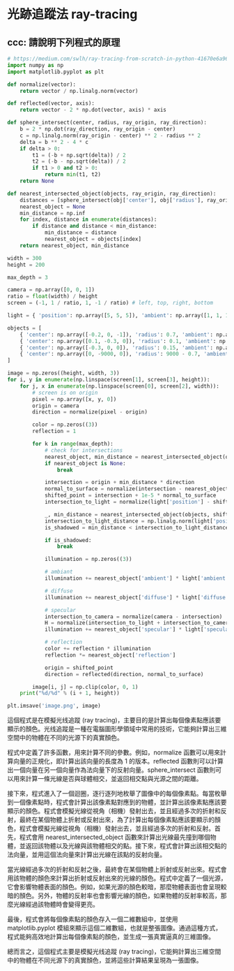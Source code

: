 # 光跡追蹤法 ray-tracing

## ccc: 請說明下列程式的原理

```py
# https://medium.com/swlh/ray-tracing-from-scratch-in-python-41670e6a96f9
import numpy as np
import matplotlib.pyplot as plt

def normalize(vector):
    return vector / np.linalg.norm(vector)

def reflected(vector, axis):
    return vector - 2 * np.dot(vector, axis) * axis

def sphere_intersect(center, radius, ray_origin, ray_direction):
    b = 2 * np.dot(ray_direction, ray_origin - center)
    c = np.linalg.norm(ray_origin - center) ** 2 - radius ** 2
    delta = b ** 2 - 4 * c
    if delta > 0:
        t1 = (-b + np.sqrt(delta)) / 2
        t2 = (-b - np.sqrt(delta)) / 2
        if t1 > 0 and t2 > 0:
            return min(t1, t2)
    return None

def nearest_intersected_object(objects, ray_origin, ray_direction):
    distances = [sphere_intersect(obj['center'], obj['radius'], ray_origin, ray_direction) for obj in objects]
    nearest_object = None
    min_distance = np.inf
    for index, distance in enumerate(distances):
        if distance and distance < min_distance:
            min_distance = distance
            nearest_object = objects[index]
    return nearest_object, min_distance

width = 300
height = 200

max_depth = 3

camera = np.array([0, 0, 1])
ratio = float(width) / height
screen = (-1, 1 / ratio, 1, -1 / ratio) # left, top, right, bottom

light = { 'position': np.array([5, 5, 5]), 'ambient': np.array([1, 1, 1]), 'diffuse': np.array([1, 1, 1]), 'specular': np.array([1, 1, 1]) }

objects = [
    { 'center': np.array([-0.2, 0, -1]), 'radius': 0.7, 'ambient': np.array([0.1, 0, 0]), 'diffuse': np.array([0.7, 0, 0]), 'specular': np.array([1, 1, 1]), 'shininess': 100, 'reflection': 0.5 },
    { 'center': np.array([0.1, -0.3, 0]), 'radius': 0.1, 'ambient': np.array([0.1, 0, 0.1]), 'diffuse': np.array([0.7, 0, 0.7]), 'specular': np.array([1, 1, 1]), 'shininess': 100, 'reflection': 0.5 },
    { 'center': np.array([-0.3, 0, 0]), 'radius': 0.15, 'ambient': np.array([0, 0.1, 0]), 'diffuse': np.array([0, 0.6, 0]), 'specular': np.array([1, 1, 1]), 'shininess': 100, 'reflection': 0.5 },
    { 'center': np.array([0, -9000, 0]), 'radius': 9000 - 0.7, 'ambient': np.array([0.1, 0.1, 0.1]), 'diffuse': np.array([0.6, 0.6, 0.6]), 'specular': np.array([1, 1, 1]), 'shininess': 100, 'reflection': 0.5 }
]

image = np.zeros((height, width, 3))
for i, y in enumerate(np.linspace(screen[1], screen[3], height)):
    for j, x in enumerate(np.linspace(screen[0], screen[2], width)):
        # screen is on origin
        pixel = np.array([x, y, 0])
        origin = camera
        direction = normalize(pixel - origin)

        color = np.zeros((3))
        reflection = 1

        for k in range(max_depth):
            # check for intersections
            nearest_object, min_distance = nearest_intersected_object(objects, origin, direction)
            if nearest_object is None:
                break

            intersection = origin + min_distance * direction
            normal_to_surface = normalize(intersection - nearest_object['center'])
            shifted_point = intersection + 1e-5 * normal_to_surface
            intersection_to_light = normalize(light['position'] - shifted_point)

            _, min_distance = nearest_intersected_object(objects, shifted_point, intersection_to_light)
            intersection_to_light_distance = np.linalg.norm(light['position'] - intersection)
            is_shadowed = min_distance < intersection_to_light_distance

            if is_shadowed:
                break

            illumination = np.zeros((3))

            # ambiant
            illumination += nearest_object['ambient'] * light['ambient']

            # diffuse
            illumination += nearest_object['diffuse'] * light['diffuse'] * np.dot(intersection_to_light, normal_to_surface)

            # specular
            intersection_to_camera = normalize(camera - intersection)
            H = normalize(intersection_to_light + intersection_to_camera)
            illumination += nearest_object['specular'] * light['specular'] * np.dot(normal_to_surface, H) ** (nearest_object['shininess'] / 4)

            # reflection
            color += reflection * illumination
            reflection *= nearest_object['reflection']

            origin = shifted_point
            direction = reflected(direction, normal_to_surface)

        image[i, j] = np.clip(color, 0, 1)
    print("%d/%d" % (i + 1, height))

plt.imsave('image.png', image)
```

這個程式是在模擬光线追蹤 (ray tracing)，主要目的是計算出每個像素點應該要顯示的顏色。光线追蹤是一種在電腦圖形學領域中常用的技術，它能夠計算出三維空間中的物體在不同的光源下的真實顏色。

程式中定義了許多函數，用來計算不同的參數。例如，normalize 函數可以用來計算向量的正規化，即計算出該向量的長度為 1 的版本。reflected 函數則可以計算出一個向量在另一個向量作為法向量下的反射向量。sphere_intersect 函數則可以用來計算一條光線是否與球體相交，並返回相交點與光源之間的距離。

接下來，程式進入了一個迴圈，逐行逐列地枚舉了圖像中的每個像素點。每當枚舉到一個像素點時，程式會計算出該像素點對應到的物體，並計算出該像素點應該要顯示的顏色。程式會模擬光線從視角（相機）發射出去，並且經過多次的折射和反射，最終在某個物體上折射或反射出來，為了計算出每個像素點應該要顯示的顏色，程式會模擬光線從視角（相機）發射出去，並且經過多次的折射和反射。首先，程式會用 nearest_intersected_object 函數來計算出光線最先撞到哪個物體，並返回該物體以及光線與該物體相交的點。接下來，程式會計算出該相交點的法向量，並用這個法向量來計算出光線在該點的反射向量。

當光線經過多次的折射和反射之後，最終會在某個物體上折射或反射出來。程式會用該物體的顏色來計算出折射或反射出來的光線的顏色。程式中定義了一個光源，它會影響物體表面的顏色。例如，如果光源的顏色較暗，那麼物體表面也會呈現較暗的顏色。另外，物體的反射率也會影響光線的顏色，如果物體的反射率較高，那麼光線經過該物體時會變得更亮。

最後，程式會將每個像素點的顏色存入一個二維數組中，並使用 matplotlib.pyplot 模組來顯示這個二維數組，也就是整張圖像。通過這種方式，程式能夠高效地計算出每個像素點的顏色，並生成一張真實逼真的三維圖像。

總而言之，這個程式主要是模擬光线追蹤 (ray tracing)，它能夠計算出三維空間中的物體在不同光源下的真實顏色，並將這些計算結果呈現為一張圖像。

